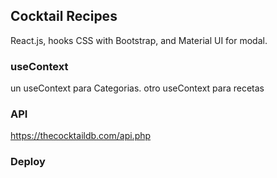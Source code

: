## Cocktail Recipes

React.js, hooks
CSS with Bootstrap, and Material UI for modal.

### useContext

un useContext para Categorias.
otro useContext para recetas

### API

https://thecocktaildb.com/api.php

### Deploy
